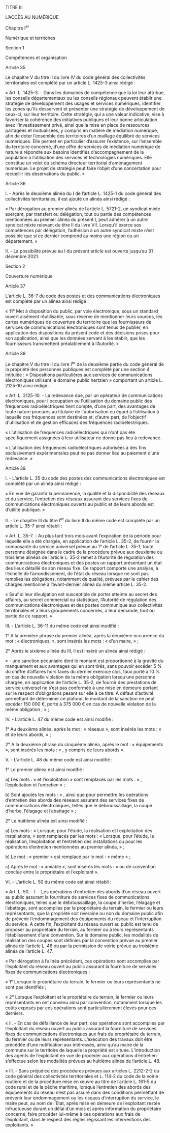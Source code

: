 TITRE III 

L’ACCÈS AU NUMÉRIQUE



Chapitre I<sup>er</sup>

Numérique et territoires



Section 1

Compétences et organisation

Article 35

Le chapitre V du titre II du livre IV du code général des collectivités territoriales est complété par un article L. 1425-3 ainsi rédigé :

« Art. L. 1425-3. - Dans les domaines de compétence que la loi leur attribue, les conseils départementaux ou les conseils régionaux peuvent établir une stratégie de développement des usages et services numériques, identifier les zones qu'ils desservent et présenter une stratégie de développement de ceux-ci, sur leur territoire. Cette stratégie, qui a une valeur indicative, vise à favoriser la cohérence des initiatives publiques et leur bonne articulation avec l'investissement privé, ainsi que la mise en place de ressources partagées et mutualisées, y compris en matière de médiation numérique, afin de doter l’ensemble des territoires d’un maillage équilibré de services numériques. Elle permet en particulier d’assurer l’existence, sur l’ensemble du territoire concerné, d’une offre de services de médiation numérique de nature à répondre aux besoins identifiés d’accompagnement de la population à l’utilisation des services et technologies numériques. Elle constitue un volet du schéma directeur territorial d’aménagement numérique. Le projet de stratégie peut faire l’objet d’une concertation pour recueillir les observations du public. »

Article 36

I. - Après le deuxième alinéa du I de l’article L. 1425-1 du code général des collectivités territoriales, il est ajouté un alinéa ainsi rédigé :

« Par dérogation au premier alinéa de l’article L. 5721-2, un syndicat mixte exerçant, par transfert ou délégation, tout ou partie des compétences mentionnées au premier alinéa du présent I, peut adhérer à un autre syndicat mixte relevant du titre II du livre VII. Lorsqu’il exerce ses compétences par délégation, l’adhésion à un autre syndicat mixte n’est possible que si ce dernier comprend au moins une région ou un département. »

II. - La possibilité prévue au I du présent article est ouverte jusqu’au 31 décembre 2021.



Section 2

Couverture numérique

Article 37

L'article L. 36-7 du code des postes et des communications électroniques est complété par un alinéa ainsi rédigé :

« 11° Met à disposition du public, par voie électronique, sous un standard ouvert aisément réutilisable, sous réserve de mentionner leurs sources, les cartes numériques de couverture du territoire que les fournisseurs de services de communications électroniques sont tenus de publier, en application des dispositions du présent code et des décisions prises pour son application, ainsi que les données servant à les établir, que les fournisseurs transmettent préalablement à l’Autorité. »

Article 38

Le chapitre V du titre II du livre I<sup>er</sup> de la deuxième partie du code général de la propriété des personnes publiques est complété par une section 4 intitulée : « Dispositions particulières aux services de communications électroniques utilisant le domaine public hertzien » comportant un article L. 2125-10 ainsi rédigé :

« Art. L. 2125-10. - La redevance due, par un opérateur de communications électroniques, pour l'occupation ou l'utilisation du domaine public des fréquences radioélectriques tient compte, d’une part, des avantages de toute nature procurés au titulaire de l'autorisation eu égard à l’utilisation à laquelle ces fréquences sont destinées et, d’autre part, de l’objectif d'utilisation et de gestion efficaces des fréquences radioélectriques.

« L’utilisation de fréquences radioélectriques qui n’ont pas été spécifiquement assignées à leur utilisateur ne donne pas lieu à redevance.

« L’utilisation des fréquences radioélectriques autorisées à des fins exclusivement expérimentales peut ne pas donner lieu au paiement d’une redevance. »

Article 39

I. - L’article L. 35 du code des postes des communications électroniques est complété par un alinéa ainsi rédigé :

« En vue de garantir la permanence, la qualité et la disponibilité des réseaux et du service, l’entretien des réseaux assurant des services fixes de communications électroniques ouverts au public et de leurs abords est d’utilité publique. »

II. - Le chapitre III du titre I<sup>er</sup> du livre II du même code est complété par un article L. 35-7 ainsi rétabli :

« Art. L. 35-7. - Au plus tard trois mois avant l’expiration de la période pour laquelle elle a été chargée, en application de l’article L. 35-2, de fournir la composante du service universel prévue au 1° de l’article L. 35-1, toute personne désignée dans le cadre de la procédure prévue aux deuxième ou troisième alinéas de l’article L. 35-2 remet à l’Autorité de régulation des communications électroniques et des postes un rapport présentant un état des lieux détaillé de son réseau fixe. Ce rapport comporte une analyse, à l’échelle de l’arrondissement, de l’état du réseau lorsque ne sont pas remplies les obligations, notamment de qualité, prévues par le cahier des charges mentionné à l’avant-dernier alinéa du même article L. 35-2.

« Sauf si leur divulgation est susceptible de porter atteinte au secret des affaires, au secret commercial ou statistique, l’Autorité de régulation des communications électroniques et des postes communique aux collectivités territoriales et à leurs groupements concernés, à leur demande, tout ou partie de ce rapport. »

III. - L’article L. 36-11 du même code est ainsi modifié :

1° A la première phrase du premier alinéa, après la deuxième occurrence du mot : « électroniques, », sont insérés les mots : « d’un maire, » ;

2° Après le sixième alinéa du III, il est inséré un alinéa ainsi rédigé :

« - une sanction pécuniaire dont le montant est proportionné à la gravité du manquement et aux avantages qui en sont tirés, sans pouvoir excéder 5 % du chiffre d’affaires hors taxes du dernier exercice clos, taux porté à 10 % en cas de nouvelle violation de la même obligation lorsqu’une personne chargée, en application de l’article L. 35-2, de fournir des prestations de service universel ne s’est pas conformée à une mise en demeure portant sur le respect d’obligations pesant sur elle à ce titre. A défaut d’activité permettant de déterminer ce plafond, le montant de la sanction ne peut excéder 150 000 €, porté à 375 000 € en cas de nouvelle violation de la même obligation ; » ;

IV. - L’article L. 47 du même code est ainsi modifié :

1° Au deuxième alinéa, après le mot : « réseaux », sont insérés les mots : « et de leurs abords, » ;

2° A la deuxième phrase du cinquième alinéa, après le mot : « équipements », sont insérés les mots : « , y compris de leurs abords ».

V. - L’article L. 48 du même code est ainsi modifié :

1° Le premier alinéa est ainsi modifié :

a) Les mots : « et l’exploitation » sont remplacés par les mots : « , l’exploitation et l’entretien » ;

b) Sont ajoutés les mots : « , ainsi que pour permettre les opérations d’entretien des abords des réseaux assurant des services fixes de communications électroniques, telles que le débroussaillage, la coupe d’herbe, l’élagage et l’abattage » ;

2° Le huitième alinéa est ainsi modifié :

a) Les mots : « Lorsque, pour l’étude, la réalisation et l’exploitation des installations, » sont remplacés par les mots : « Lorsque, pour l’étude, la réalisation, l’exploitation et l’entretien des installations ou pour les opérations d’entretien mentionnées au premier alinéa, » ;

b) Le mot : « premier » est remplacé par le mot : « même » ;

c) Après le mot : « amiable », sont insérés les mots : « ou de convention conclue entre le propriétaire et l’exploitant ».

VI. - L’article L. 50 du même code est ainsi rétabli :

« Art. L. 50. - I. - Les opérations d’entretien des abords d’un réseau ouvert au public assurant la fourniture de services fixes de communications électroniques, telles que le débroussaillage, la coupe d’herbe, l’élagage et l’abattage, sont accomplies par le propriétaire du terrain, le fermier ou leurs représentants, que la propriété soit riveraine ou non du domaine public afin de prévenir l’endommagement des équipements du réseau et l’interruption du service. A cette fin, l’exploitant du réseau ouvert au public est tenu de proposer au propriétaire du terrain, au fermier ou à leurs représentants l’établissement d’une convention. Sur le domaine public, les modalités de réalisation des coupes sont définies par la convention prévue au premier alinéa de l’article L. 46 ou par la permission de voirie prévue au troisième alinéa de l’article L. 47.

« Par dérogation à l’alinéa précédent, ces opérations sont accomplies par l’exploitant du réseau ouvert au public assurant la fourniture de services fixes de communications électroniques :

« 1° Lorsque le propriétaire du terrain, le fermier ou leurs représentants ne sont pas identifiés ;

« 2° Lorsque l’exploitant et le propriétaire du terrain, le fermier ou leurs représentants en ont convenu ainsi par convention, notamment lorsque les coûts exposés par ces opérations sont particulièrement élevés pour ces derniers.

« II. - En cas de défaillance de leur part, ces opérations sont accomplies par l’exploitant du réseau ouvert au public assurant la fourniture de services fixes de communications électroniques aux frais du propriétaire du terrain, du fermier ou de leurs représentants. L’exécution des travaux doit être précédée d’une notification aux intéressés, ainsi qu’au maire de la commune sur le territoire de laquelle la propriété est située. L’introduction des agents de l’exploitant en vue de procéder aux opérations d’entretien s’effectue selon les modalités prévues au huitième alinéa de l’article L. 48.

« III. - Sans préjudice des procédures prévues aux articles L. 2212-2-2 du code général des collectivités territoriales et L. 114-2 du code de la voirie routière et de la procédure mise en œuvre au titre de l’article L. 161-5 du code rural et de la pêche maritime, lorsque l’entretien des abords des équipements du réseau n’est pas assuré dans des conditions permettant de prévenir leur endommagement ou les risques d’interruption du service, le maire peut, au nom de l’Etat, après mise en demeure de l’exploitant restée infructueuse durant un délai d’un mois et après information du propriétaire concerné, faire procéder lui-même à ces opérations aux frais de l’exploitant, dans le respect des règles régissant les interventions des exploitants. »


